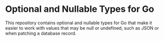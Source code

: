 # Optional and Nullable Types for Go

This repository contains optional and nullable types for Go that make it easier to work with values that may be null or undefined, such as JSON or when patching a database record.
